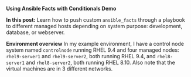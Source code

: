 **Using Ansible Facts with Conditionals Demo**

**In this post:**
Learn how to push custom `ansible_facts` through a playbook to different managed hosts depending on system purpose: development, database, or webserver.

**Environment overview**
In my example environment, I have a control node system named `controlnode` running RHEL 9.4 and four managed nodes: `rhel9-server1` and `rhel9-server2`, both running RHEL 9.4, and `rhel8-server1` and `rhel8-server2`, both running RHEL 8.10.
Also note that the virtual machines are in 3 different networks.
